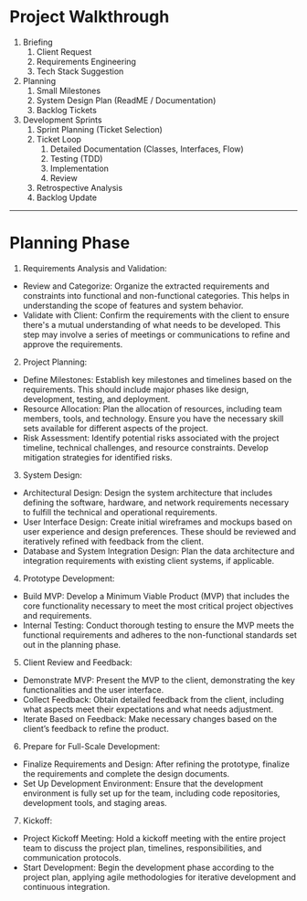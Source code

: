 # Project Walkthrough

1. Briefing
   1. Client Request
   2. Requirements Engineering
   3. Tech Stack Suggestion
2. Planning
   1. Small Milestones
   2. System Design Plan (ReadME / Documentation)
   3. Backlog Tickets
3. Development Sprints
   1. Sprint Planning (Ticket Selection)
   2. Ticket Loop
      1. Detailed Documentation (Classes, Interfaces, Flow)
      2. Testing (TDD)
      3. Implementation
      4. Review
   3. Retrospective Analysis
   4. Backlog Update

---

# Planning Phase

1. Requirements Analysis and Validation:

- Review and Categorize: Organize the extracted requirements and constraints into functional and non-functional categories. This helps in understanding the scope of features and system behavior.
- Validate with Client: Confirm the requirements with the client to ensure there's a mutual understanding of what needs to be developed. This step may involve a series of meetings or communications to refine and approve the requirements.

2. Project Planning:

- Define Milestones: Establish key milestones and timelines based on the requirements. This should include major phases like design, development, testing, and deployment.
- Resource Allocation: Plan the allocation of resources, including team members, tools, and technology. Ensure you have the necessary skill sets available for different aspects of the project.
- Risk Assessment: Identify potential risks associated with the project timeline, technical challenges, and resource constraints. Develop mitigation strategies for identified risks.

3. System Design:

- Architectural Design: Design the system architecture that includes defining the software, hardware, and network requirements necessary to fulfill the technical and operational requirements.
- User Interface Design: Create initial wireframes and mockups based on user experience and design preferences. These should be reviewed and iteratively refined with feedback from the client.
- Database and System Integration Design: Plan the data architecture and integration requirements with existing client systems, if applicable.

4. Prototype Development:

- Build MVP: Develop a Minimum Viable Product (MVP) that includes the core functionality necessary to meet the most critical project objectives and requirements.
- Internal Testing: Conduct thorough testing to ensure the MVP meets the functional requirements and adheres to the non-functional standards set out in the planning phase.

5. Client Review and Feedback:

- Demonstrate MVP: Present the MVP to the client, demonstrating the key functionalities and the user interface.
- Collect Feedback: Obtain detailed feedback from the client, including what aspects meet their expectations and what needs adjustment.
- Iterate Based on Feedback: Make necessary changes based on the client’s feedback to refine the product.

6. Prepare for Full-Scale Development:

- Finalize Requirements and Design: After refining the prototype, finalize the requirements and complete the design documents.
- Set Up Development Environment: Ensure that the development environment is fully set up for the team, including code repositories, development tools, and staging areas.

7. Kickoff:

- Project Kickoff Meeting: Hold a kickoff meeting with the entire project team to discuss the project plan, timelines, responsibilities, and communication protocols.
- Start Development: Begin the development phase according to the project plan, applying agile methodologies for iterative development and continuous integration.
